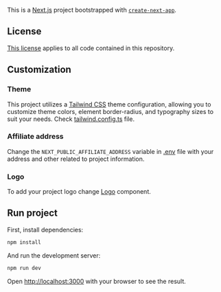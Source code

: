 This is a [Next.js](https://nextjs.org/) project bootstrapped with [`create-next-app`](https://github.com/vercel/next.js/tree/canary/packages/create-next-app).

## License
[This license](/LICENSE.txt) applies to all code contained in this repository.

## Customization

### Theme
This project utilizes a [Tailwind CSS](https://tailwindcss.com/docs/theme) theme configuration, allowing you to customize theme colors, element border-radius, and typography sizes to suit your needs. Check [tailwind.config.ts](/tailwind.config.ts) file.

### Affiliate address
Change the `NEXT_PUBLIC_AFFILIATE_ADDRESS` variable in [.env](/.env) file with your address and other related to project information.

### Logo
To add your project logo change [Logo](/src/components/ui/Logo/Logo.tsx) component.

## Run project

First, install dependencies:

```bash
npm install
```

And run the development server:

```bash
npm run dev
```

Open [http://localhost:3000](http://localhost:3000) with your browser to see the result.

